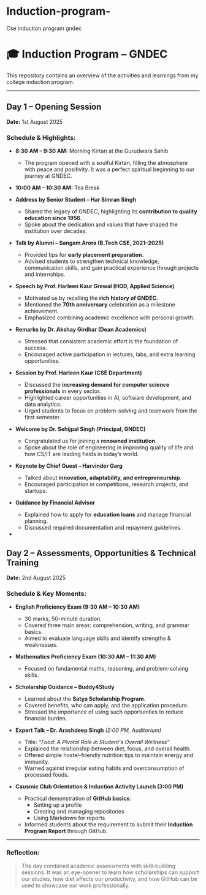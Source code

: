 # Induction-program-
Cse induction program gndec
# 🎓 Induction Program – GNDEC

This repository contains an overview of the activities and learnings from my college induction program.

---

## Day 1 – Opening Session
**Date:** 1st August 2025  

### Schedule & Highlights:
- **8:30 AM – 9:30 AM:** Morning Kirtan at the Gurudwara Sahib  
  - The program opened with a soulful Kirtan, filling the atmosphere with peace and positivity. It was a perfect spiritual beginning to our journey at GNDEC.  

- **10:00 AM – 10:30 AM:** Tea Break  

- **Address by Senior Student – Har Simran Singh**  
  - Shared the legacy of GNDEC, highlighting its **contribution to quality education since 1956**.  
  - Spoke about the dedication and values that have shaped the institution over decades.  

- **Talk by Alumni – Sangam Arora (B.Tech CSE, 2021–2025)**  
  - Provided tips for **early placement preparation**.  
  - Advised students to strengthen technical knowledge, communication skills, and gain practical experience through projects and internships.  

- **Speech by Prof. Harleen Kaur Grewal (HOD, Applied Science)**  
  - Motivated us by recalling the **rich history of GNDEC**.  
  - Mentioned the **70th anniversary** celebration as a milestone achievement.  
  - Emphasized combining academic excellence with personal growth.  

- **Remarks by Dr. Akshay Girdhar (Dean Academics)**  
  - Stressed that consistent academic effort is the foundation of success.  
  - Encouraged active participation in lectures, labs, and extra learning opportunities.  

- **Session by Prof. Harleen Kaur (CSE Department)**  
  - Discussed the **increasing demand for computer science professionals** in every sector.  
  - Highlighted career opportunities in AI, software development, and data analytics.  
  - Urged students to focus on problem-solving and teamwork from the first semester.  

- **Welcome by Dr. Sehijpal Singh (Principal, GNDEC)**  
  - Congratulated us for joining a **renowned institution**.  
  - Spoke about the role of engineering in improving quality of life and how CS/IT are leading fields in today’s world.  

- **Keynote by Chief Guest – Harvinder Garg**  
  - Talked about **innovation, adaptability, and entrepreneurship**.  
  - Encouraged participation in competitions, research projects, and startups.  

- **Guidance by Financial Advisor**  
  - Explained how to apply for **education loans** and manage financial planning.  
  - Discussed required documentation and repayment guidelines.  

-


##  Day 2 – Assessments, Opportunities & Technical Training
**Date:** 2nd August 2025  

### Schedule & Key Moments:
- **English Proficiency Exam (9:30 AM – 10:30 AM)**  
  - 30 marks, 50-minute duration.  
  - Covered three main areas: comprehension, writing, and grammar basics.  
  - Aimed to evaluate language skills and identify strengths & weaknesses.  

- **Mathematics Proficiency Exam (10:30 AM – 11:30 AM)**  
  - Focused on fundamental maths, reasoning, and problem-solving skills.  

- **Scholarship Guidance – Buddy4Study**  
  - Learned about the **Satya Scholarship Program**.  
  - Covered benefits, who can apply, and the application procedure.  
  - Stressed the importance of using such opportunities to reduce financial burden.  

- **Expert Talk – Dr. Arashdeep Singh** *(2:00 PM, Auditorium)*  
  - Title: *"Food: A Pivotal Role in Student's Overall Wellness"*  
  - Explained the relationship between diet, focus, and overall health.  
  - Offered simple hostel-friendly nutrition tips to maintain energy and immunity.  
  - Warned against irregular eating habits and overconsumption of processed foods.  

- **Causmic Club Orientation & Induction Activity Launch (3:00 PM)**  
  - Practical demonstration of **GitHub basics**:
    - Setting up a profile  
    - Creating and managing repositories  
    - Using Markdown for reports  
  - Informed students about the requirement to submit their **Induction Program Report** through GitHub.  

---

### Reflection:
> The day combined academic assessments with skill-building sessions. It was an eye-opener to learn how scholarships can support our studies, how diet affects our productivity, and how GitHub can be used to showcase our work professionally.

